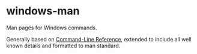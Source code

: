 


windows-man
=======================================================================================================
Man pages for Windows commands.

Generally based on [Command-Line Reference](https://technet.microsoft.com/en-us/library/hh831799(v=ws.11).aspx), extended to include all well known details and formatted to man standard.


